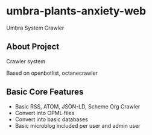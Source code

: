 # umbra-plants-anxiety-web

Umbra System Crawler

## About Project

Crawler system

Based on openbotlist, octanecrawler

## Basic Core Features

* Basic RSS, ATOM, JSON-LD, Scheme Org Crawler
* Convert into OPML files
* Convert into basic databases
* Basic microblog included per user and admin user